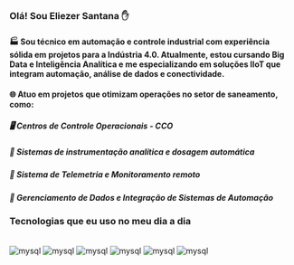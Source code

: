 
### Olá! Sou Eliezer Santana ✋

#### 🏭 Sou técnico em automação e controle industrial com experiência sólida em projetos para a Indústria 4.0. Atualmente, estou cursando Big Data e Inteligência Analítica e me especializando em soluções IIoT que integram automação, análise de dados e conectividade.
#### 🌐 Atuo em projetos que otimizam operações no setor de saneamento, como:

##### 🖥️ Centros de Controle Operacionais - CCO
##### 🔧 Sistemas de instrumentação analítica e dosagem automática
##### 📡 Sistema de Telemetria e Monitoramento remoto
##### 🛜 Gerenciamento de Dados e Integração de Sistemas de Automação





### Tecnologias que eu uso no meu dia a dia
<div style="display: inline_block"><br/>
  <img aling="center" alt="mysql" src="https://img.shields.io/badge/MySQL-005C84?style=for-the-badge&logo=mysql&logoColor=white">
  <img aling="center" alt="mysql" src="https://img.shields.io/badge/Arduino-00979D?style=for-the-badge&logo=Arduino&logoColor=white">
  <img aling="center" alt="mysql" src="https://img.shields.io/badge/Python-3776AB?style=for-the-badge&logo=python&logoColor=white">
  <img aling="center" alt="mysql" src="https://img.shields.io/badge/HTML-239120?style=for-the-badge&logo=html5&logoColor=white">
  <img aling="center" alt="mysql" src="https://img.shields.io/badge/Node.js-43853D?style=for-the-badge&logo=node.js&logoColor=white">
  <img aling="center" alt="mysql" src="https://img.shields.io/badge/Microsoft_Excel-217346?style=for-the-badge&logo=microsoft-excel&logoColor=white">


</div>
